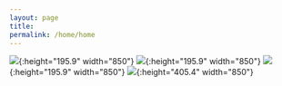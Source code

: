 ```yaml
---
layout: page
title:   
permalink: /home/home
---
```



![](https://qbycs.coding.net/p/qbycs_clone/d/qbycs_clone/git/raw/master/image/home/home%201.jpg){:height="195.9" width="850"}
![](https://qbycs.coding.net/p/qbycs_clone/d/qbycs_clone/git/raw/master/image/home/home%202.jpg){:height="195.9" width="850"}
![](https://qbycs.coding.net/p/qbycs_clone/d/qbycs_clone/git/raw/master/image/home/home%203.jpg){:height="195.9" width="850"}
![](https://qbycs.coding.net/p/qbycs_clone/d/qbycs_clone/git/raw/master/image/home/home%204.jpg){:height="405.4" width="850"}